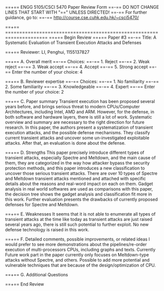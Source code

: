 ==+== ENGG 5105/CSCI 5470 Paper Review Form
==-== DO NOT CHANGE LINES THAT START WITH "==" UNLESS DIRECTED!
==-== For further guidance, go to:
==-== http://course.cse.cuhk.edu.hk/~csci5470/

==+== =====================================================================
==+== Begin Review
==+== Paper #3
==-== Title: A Systematic Evaluation of Transient Execution Attacks and Defenses

==+== Reviewer: LI, Penghui, 1155137827

==+== A. Overall merit
==-== Choices:
==-==    1. Reject
==-==    2. Weak reject
==-==    3. Weak accept
==-==    4. Accept
==-==    5. Strong accept
==-== Enter the number of your choice: 4


==+== B. Reviewer expertise
==-== Choices:
==-==    1. No familiarity
==-==    2. Some familiarity
==-==    3. Knowledgeable
==-==    4. Expert
==-== Enter the number of your choice: 2


==+== C. Paper summary
Transient execution has been proposed several years before, and brings serious threat to modern CPUs/Computer Architectures, including Intel, AMD and ARM. 
However, for the defense, in both software and hardware layers, there is still a lot of work. 
Systematic overview and summary are necessary to the right direction for future research.
In this paper, the authors present a systematization of transient execution attacks, and the possible defense mechanisms.
They classify current transient attacks and uncover some un-investigated exploitable attacks.
After that, an evaluation is done about the defense.

==+== D. Strengths
This paper precisely introduce different types of transient attacks, especially Spectre and Meltdown, and the main cause of them, 
they are categorized in the way how attacker bypass the security protection methods, and this paper introduces a new classification to uncover those serious transient attacks.
There are over 10 types of Spectre and Meltdown transient attacks mentioned and attached with specific details about the reasons and real-word impact on each on them. 
Gadget analysis in real world softwares are used as comparisons with this paper, the decision tree shows the gadget analysis and classification fit more in this work.
Further evaluation presents the drawbacks of currently proposed defenses for Spectre and Meltdown.

==+== E. Weaknesses
It seems that it is not able to enumerate all types of transient attacks at the time like today as transient attacks are just raised several years ago, there is still such potential to further exploit.
No new defense technology is raised in this work.

==+== F. Detailed comments, possible improvements, or related ideas
I would prefer to see more demonstrations about the pipelines/re-order execution of multi-processors CPUs, including graphs and texts. 
Currently
Future work part in the paper currently only focuses on Meltdown-type attacks without Spectre, and others.
Possible to add more potential and vulnerable techniques that are because of the design/optimization of CPU.

==+== G. Additional Questions


==+== End Review
